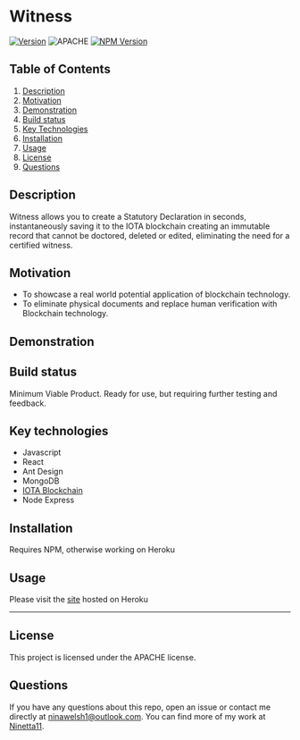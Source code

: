 # Witness
[![Version](https://badge.fury.io/gh/tterb%2FHyde.svg)](https://badge.fury.io/gh/tterb%2FHyde/1.0.0)
 ![APACHE](https://img.shields.io/badge/license-APACHE-green)
 [![NPM Version](https://img.shields.io/npm/v/npm.svg?style=flat)]()

  ## Table of Contents
  1. [Description](#description)
  2. [Motivation](#motivation)
  3. [Demonstration](#demonstration)
  4. [Build status](#buildstatus)
  5. [Key Technologies](#keytechnologies)
  6. [Installation](#installation)
  5. [Usage](#usage)
  6. [License](#license)
  7. [Questions](#questions)
  
  ## Description
Witness allows you to create a Statutory Declaration in seconds, instantaneously saving it to the IOTA blockchain creating an immutable record that cannot be doctored, deleted or edited, eliminating the need for a certified witness.
## Motivation
* To showcase a real world potential application of blockchain technology. 
* To eliminate physical documents and replace human verification with Blockchain technology.
## Demonstration

## Build status
Minimum Viable Product. Ready for use, but requiring further testing and feedback.
## Key technologies
* Javascript
* React
* Ant Design
* MongoDB
* [IOTA Blockchain](https://iota.org)
* Node Express

## Installation
Requires NPM, otherwise working on Heroku

## Usage
Please visit the <a href="https://project3-witness.herokuapp.com/">site</a> hosted on Heroku<hr>

  ## License 
  This project is licensed under the APACHE license.

  ## Questions
  If you have any questions about this repo, open an issue or contact me directly at [ninawelsh1@outlook.com](mailto:ninawelsh1@outlook.com). You can find more of my work at [Ninetta11](https://www.github.com/Ninetta11).
